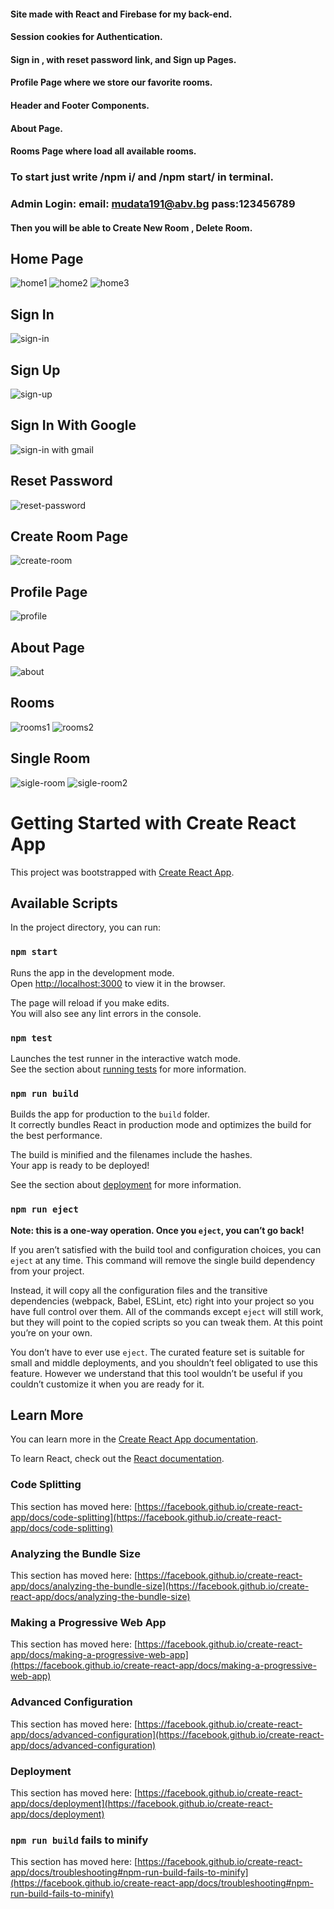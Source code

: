 #### Site made with React and Firebase for my back-end.
#### Session cookies for Authentication.
#### Sign in , with reset password link, and Sign up Pages.
#### Profile Page where we store our favorite rooms.
#### Header and Footer Components.
#### About Page.
#### Rooms Page where load all available rooms.
### To start just write /npm i/ and /npm start/ in terminal.
### Admin Login: email: mudata191@abv.bg pass:123456789
#### Then you will be able to Create New Room , Delete Room.
## Home Page
![home1](https://user-images.githubusercontent.com/23016548/113547908-5de9db80-95f7-11eb-9c75-ac5353b4a062.png)
![home2](https://user-images.githubusercontent.com/23016548/113547963-70fcab80-95f7-11eb-91f9-95ea1debf2ce.png)
![home3](https://user-images.githubusercontent.com/23016548/113547995-7b1eaa00-95f7-11eb-9159-e55dd7796e46.png)
## Sign In 
![sign-in](https://user-images.githubusercontent.com/23016548/113548653-95a55300-95f8-11eb-9743-2c0db33135f4.png)
## Sign Up 
![sign-up](https://user-images.githubusercontent.com/23016548/113548019-8376e500-95f7-11eb-8bd9-835fd69c4c16.png)
## Sign In With Google
![sign-in with gmail](https://user-images.githubusercontent.com/23016548/113548028-87a30280-95f7-11eb-8874-9ac2030dd216.png)
## Reset Password 
![reset-password](https://user-images.githubusercontent.com/23016548/113548041-8a9df300-95f7-11eb-83bc-afa4dc915fe9.png)
## Create Room Page
![create-room](https://user-images.githubusercontent.com/23016548/113548049-8e317a00-95f7-11eb-8ba9-bf7b426bf469.png)
## Profile Page
![profile](https://user-images.githubusercontent.com/23016548/113548066-94bff180-95f7-11eb-8f89-effdc5c3fa1d.png)
## About Page
![about](https://user-images.githubusercontent.com/23016548/113548076-98537880-95f7-11eb-82b1-e1b3068a3120.png)
## Rooms
![rooms1](https://user-images.githubusercontent.com/23016548/113548088-9c7f9600-95f7-11eb-995b-f0ff5949d0f6.png)
![rooms2](https://user-images.githubusercontent.com/23016548/113548089-9d182c80-95f7-11eb-94d9-c68c40876337.png)
## Single Room
![sigle-room](https://user-images.githubusercontent.com/23016548/113548108-a30e0d80-95f7-11eb-936a-6b09eb522e97.png)
![sigle-room2](https://user-images.githubusercontent.com/23016548/113548104-a2757700-95f7-11eb-8170-5dcaf9609870.png)

# Getting Started with Create React App

This project was bootstrapped with [Create React App](https://github.com/facebook/create-react-app).

## Available Scripts

In the project directory, you can run:

### `npm start`

Runs the app in the development mode.\
Open [http://localhost:3000](http://localhost:3000) to view it in the browser.

The page will reload if you make edits.\
You will also see any lint errors in the console.

### `npm test`

Launches the test runner in the interactive watch mode.\
See the section about [running tests](https://facebook.github.io/create-react-app/docs/running-tests) for more information.

### `npm run build`

Builds the app for production to the `build` folder.\
It correctly bundles React in production mode and optimizes the build for the best performance.

The build is minified and the filenames include the hashes.\
Your app is ready to be deployed!

See the section about [deployment](https://facebook.github.io/create-react-app/docs/deployment) for more information.

### `npm run eject`

**Note: this is a one-way operation. Once you `eject`, you can’t go back!**

If you aren’t satisfied with the build tool and configuration choices, you can `eject` at any time. This command will remove the single build dependency from your project.

Instead, it will copy all the configuration files and the transitive dependencies (webpack, Babel, ESLint, etc) right into your project so you have full control over them. All of the commands except `eject` will still work, but they will point to the copied scripts so you can tweak them. At this point you’re on your own.

You don’t have to ever use `eject`. The curated feature set is suitable for small and middle deployments, and you shouldn’t feel obligated to use this feature. However we understand that this tool wouldn’t be useful if you couldn’t customize it when you are ready for it.

## Learn More

You can learn more in the [Create React App documentation](https://facebook.github.io/create-react-app/docs/getting-started).

To learn React, check out the [React documentation](https://reactjs.org/).

### Code Splitting

This section has moved here: [https://facebook.github.io/create-react-app/docs/code-splitting](https://facebook.github.io/create-react-app/docs/code-splitting)

### Analyzing the Bundle Size

This section has moved here: [https://facebook.github.io/create-react-app/docs/analyzing-the-bundle-size](https://facebook.github.io/create-react-app/docs/analyzing-the-bundle-size)

### Making a Progressive Web App

This section has moved here: [https://facebook.github.io/create-react-app/docs/making-a-progressive-web-app](https://facebook.github.io/create-react-app/docs/making-a-progressive-web-app)

### Advanced Configuration

This section has moved here: [https://facebook.github.io/create-react-app/docs/advanced-configuration](https://facebook.github.io/create-react-app/docs/advanced-configuration)

### Deployment

This section has moved here: [https://facebook.github.io/create-react-app/docs/deployment](https://facebook.github.io/create-react-app/docs/deployment)

### `npm run build` fails to minify

This section has moved here: [https://facebook.github.io/create-react-app/docs/troubleshooting#npm-run-build-fails-to-minify](https://facebook.github.io/create-react-app/docs/troubleshooting#npm-run-build-fails-to-minify)
